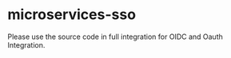 # microservices-sso

Please use the source code in full integration for OIDC and Oauth Integration.

